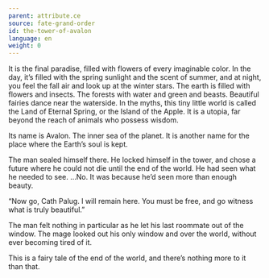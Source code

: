 ```yaml
---
parent: attribute.ce
source: fate-grand-order
id: the-tower-of-avalon
language: en
weight: 0
---
```


It is the final paradise, filled with flowers of every imaginable color.
In the day, it’s filled with the spring sunlight and the scent of summer, and at night, you feel the fall air and look up at the winter stars.
The earth is filled with flowers and insects. The forests with water and green and beasts.
Beautiful fairies dance near the waterside.
In the myths, this tiny little world is called the Land of Eternal Spring, or the Island of the Apple.
It is a utopia, far beyond the reach of animals who possess wisdom.

Its name is Avalon. The inner sea of the planet.
It is another name for the place where the Earth’s soul is kept.

The man sealed himself there.
He locked himself in the tower, and chose a future where he could not die until the end of the world.
He had seen what he needed to see.
…No.
It was because he’d seen more than enough beauty.

“Now go, Cath Palug. I will remain here.
You must be free, and go witness what is truly beautiful.”

The man felt nothing in particular as he let his last roommate out of the window.
The mage looked out his only window and over the world, without ever becoming tired of it.

This is a fairy tale of the end of the world, and there’s nothing more to it than that.
